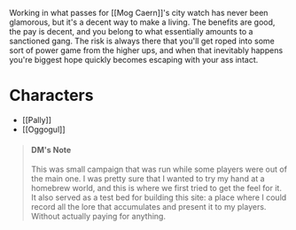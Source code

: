 Working in what passes for [[Mog Caern]]'s city watch has never been glamorous, but it's a decent way to make a living. The benefits are good, the pay is decent, and you belong to what essentially amounts to a sanctioned gang. The risk is always there that you'll get roped into some sort of power game from the higher ups, and when that inevitably happens you're biggest hope quickly becomes escaping with your ass intact.
# Characters
- [[Pally]]
- [[Oggogul]]

> #### DM's Note
> This was small campaign that was run while some players were out of the main one. I was pretty sure that I wanted to try my hand at a homebrew world, and this is where we first tried to get the feel for it.
> It also served as a test bed for building this site: a place where I could record all the lore that accumulates and present it to my players. Without actually paying for anything.